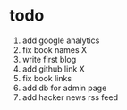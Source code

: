 # todo

1. add google analytics
2. fix book names X
3. write first blog
4. add github link X
5. fix book links
6. add db for admin page
7. add hacker news rss feed